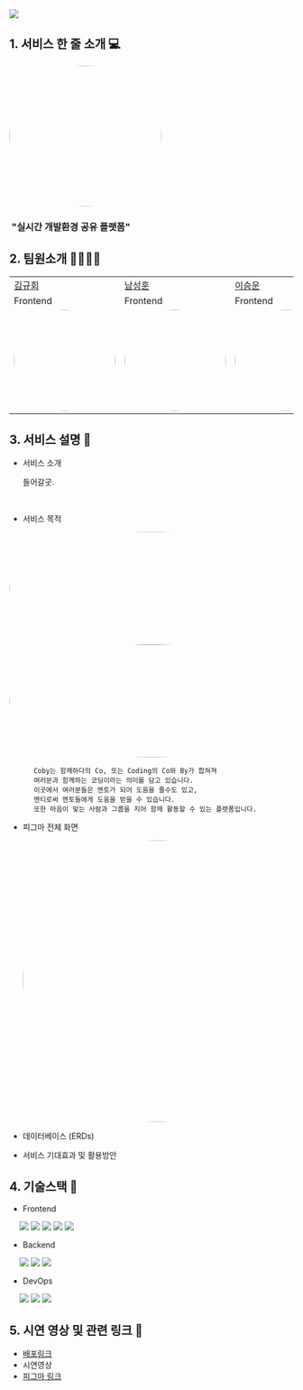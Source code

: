 <img src="https://capsule-render.vercel.app/api?type=waving&color=auto&height=200&section=header&text=2nd-1st-Project-Team5&fontSize=70" />

## 1. 서비스 한 줄 소개 💻

<img style="border: 0px solid black !important; border-radius:50%;" src="https://github.com/GDSC-KNU/2nd-1st-Project-Team5/assets/113246980/2d3edc7c-52d7-4cae-8072-034ed987f7b8" width="270px" height = "250px" />

### &nbsp;"실시간 개발환경 공유 플랫폼"

## 2. 팀원소개 👨‍👨‍👧‍👦 

<table>
  <tr>
    <td><a href="https://github.com/KimKyuHoi">김규회</a></td>
    <td><a href="https://github.com/yun8565">남성훈</td>
    <td><a href="https://github.com/Usimth">이승운</td>
    <td><a href="https://github.com/dahyun0917">이다현</td>
    <td><a href="https://github.com/20220402">이창윤</td>
  </tr>
  <tr>
    <td>Frontend</td>
    <td>Frontend</td>
    <td>Frontend</td>
    <td>Backend</td>
    <td>Backend</td>
  </tr>
  <tr>
    <td>
      <img style="border: 0px solid black !important; border-radius:50%;" src="https://github.com/GDSC-KNU/2nd-1st-Project-Team5/assets/113246980/16192efd-99e6-4334-b474-10fe52952f07" width="180px" height = "180px" />
   </td>
    <td>
     <img style="border: 0px solid black !important; border-radius:50%; " src="https://github.com/GDSC-KNU/2nd-1st-Project-Team5/assets/113246980/00fa3730-7120-4482-a02e-350169b6aab5" width="180px" height = "180px" />
   </td>
    <td>
     <img style="border: 0px solid black !important; border-radius:50%; " src="https://github.com/GDSC-KNU/2nd-1st-Project-Team5/assets/113246980/2e06f1e6-3b5b-49e0-addf-2a9ea4920551" width="180px" height = "180px" />
   </td>
     <td>
     <img style="border: 0px solid black !important; border-radius:50%; " src="https://avatars.githubusercontent.com/u/75965656?v=4" width="180px" height = "180px" />
   </td>
    <td>
      <img style="border: 0px solid black !important; border-radius:50%;" src="https://github.com/GDSC-KNU/2nd-1st-Project-Team5/assets/113246980/3354d8dc-c70c-44d6-bae2-2246f41c2b72" width="180px" height = "180px" />
   </td>
  </tr>
</table>

## 3. 서비스 설명 📌

- 서비스 소개
  <div>
    <p>들어갈곳.</p>
    <br/>
  </div>

- 서비스 목적

<img style="border: 0px solid black !important; border-radius:50%;" src="https://github.com/GDSC-KNU/2nd-1st-Project-Team5/assets/113246980/ae18b184-c732-4066-91b6-657d1e975a24" width="1000px" height = "200px" />
<img style="border: 0px solid black !important; border-radius:50%;" src="https://github.com/GDSC-KNU/2nd-1st-Project-Team5/assets/113246980/108cbf61-0a60-4df3-8296-875e14a2cd93" width="1000px" height = "200px" />
<br/>

```
      Coby는 함께하다의 Co, 또는 Coding의 Co와 By가 합쳐져
      여러분과 함께하는 코딩이라는 의미를 담고 있습니다.
      이곳에서 여러분들은 멘토가 되어 도움을 줄수도 있고,
      멘티로써 멘토들에게 도움을 받을 수 있습니다.
      또한 마음이 맞는 사람과 그룹을 지어 함께 활동할 수 있는 플랫폼입니다.
```

- 피그마 전체 화면
  
  <img style="border: 0px solid black !important; border-radius:50%;" src="https://github.com/GDSC-KNU/2nd-1st-Project-Team5/assets/113246980/a7235fb4-9460-4684-b704-b5580c0acc3d" width="750px" height = "500px" />

- 데이터베이스 (ERDs)
- 서비스 기대효과 및 활용방안


## 4. 기술스택 🔧
 
 - Frontend
 <p>
   
    <img src="https://img.shields.io/badge/React-61DAFB?style=flat&logo=React&logoColor=white"/>
    <img src="https://img.shields.io/badge/JavaScript-F7DF1E?style=flat&logo=JavaScript&logoColor=white"/>
    <img src="https://img.shields.io/badge/HTML5-E34F26?style=flat&logo=HTML5&logoColor=white"/>
    <img src="https://img.shields.io/badge/CSS-1572B6?style=flat&logo=CSS3&logoColor=white"/>
    <img src="https://img.shields.io/badge/Figma-F24E1E?style=flat&logo=Figma&logoColor=white"/>
 </p> 
 
 - Backend

<p>
   
  <img src="https://img.shields.io/badge/Java-FF9E0F?style=flat&logo=Java&logoColor=white"/>
  <img src="https://img.shields.io/badge/Spring Boot-6DB33F?style=flat&logo=Spring Boot&logoColor=white"/>
  <img src="https://img.shields.io/badge/MySQL-4479A1?style=flat&logo=MySQL&logoColor=white"/>
  </p>

- DevOps

<p>
   
  <img src="https://img.shields.io/badge/AWS-232F3E?style=flat&logo=Amazon AWS&logoColor=white"/>
  <img src="https://img.shields.io/badge/Docker-2496ED?style=flat&logo=Docker&logoColor=white"/>
  <img src="https://img.shields.io/badge/Netlify-00C7B7?style=flat&logo=Netlify&logoColor=white"/>
</p>
  
## 5. 시연 영상 및 관련 링크 🔗
- [배포링크](https://cobys.netlify.app/)
- 시연영상 
- [피그마 링크](https://www.figma.com/file/qQDDWzqkgIukzNdL9UNkLP/Coby-Design-File?type=design&node-id=0-1&t=2oCCePBv0KUqnbtv-0)
